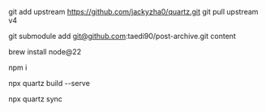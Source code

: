 git add upstream https://github.com/jackyzha0/quartz.git
git pull upstream v4

git submodule add git@github.com:taedi90/post-archive.git content 

brew install node@22


npm i

npx quartz build --serve

npx quartz sync